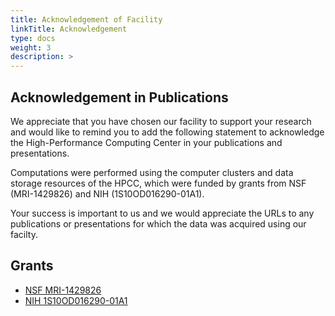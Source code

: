 ```yaml
---
title: Acknowledgement of Facility
linkTitle: Acknowledgement
type: docs
weight: 3
description: >
---
```


## Acknowledgement in Publications 

We appreciate that you have chosen our facility to support your research and
would like to remind you to add the following statement to acknowledge the
High-Performance Computing Center in your publications and presentations.

Computations were performed using the computer clusters and data storage
resources of the HPCC, which were funded by grants from NSF (MRI-1429826) and
NIH (1S10OD016290-01A1).

Your success is important to us and we would appreciate the URLs to any
publications or presentations for which the data was acquired using our
facilty.

## Grants

   * [NSF MRI-1429826](https://www.nsf.gov/awardsearch/showAward?AWD_ID=1429826)
   * [NIH 1S10OD016290-01A1](https://federalreporter.nih.gov/Projects/Details/?projectId=624283&ItemNum=881394&totalItems=892504&searchId=b850241613a74a58962c0bd1a1edd5d4&searchMode=Smart&page=8814&pageSize=100&sortField=Ic&sortOrder=asc&filters=&navigation=True)



